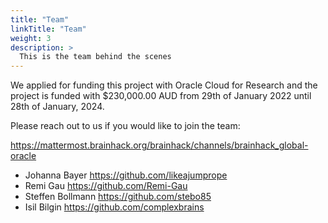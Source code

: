 ```yaml
---
title: "Team"
linkTitle: "Team"
weight: 3
description: >
  This is the team behind the scenes
---
```


We applied for funding this project with Oracle Cloud for Research and the
project is funded with $230,000.00 AUD from 29th of January 2022 until 28th of
January, 2024.

Please reach out to us if you would like to join the team:

https://mattermost.brainhack.org/brainhack/channels/brainhack_global-oracle

- Johanna Bayer https://github.com/likeajumprope
- Remi Gau https://github.com/Remi-Gau
- Steffen Bollmann https://github.com/stebo85
- Isil Bilgin https://github.com/complexbrains

